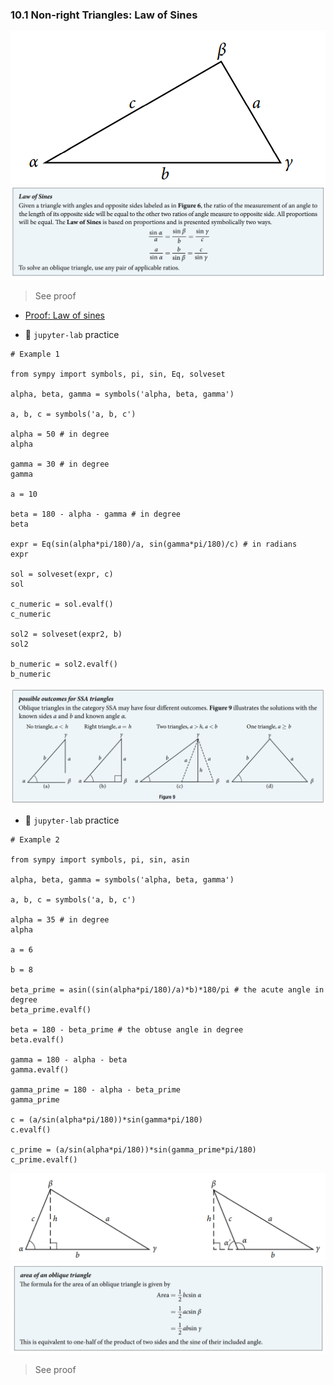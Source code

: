 ### 10.1 Non-right Triangles: Law of Sines

![Figure 6](./ch10-01-fig6.png)
![Summary 1](./ch10-01-sum1.png)
> See proof

- [Proof: Law of sines](https://www.youtube.com/watch?v=APNkWrD-U1k)

- 🎯 `jupyter-lab` practice

```
# Example 1

from sympy import symbols, pi, sin, Eq, solveset

alpha, beta, gamma = symbols('alpha, beta, gamma')

a, b, c = symbols('a, b, c')

alpha = 50 # in degree
alpha

gamma = 30 # in degree
gamma

a = 10

beta = 180 - alpha - gamma # in degree
beta

expr = Eq(sin(alpha*pi/180)/a, sin(gamma*pi/180)/c) # in radians
expr

sol = solveset(expr, c)
sol

c_numeric = sol.evalf()
c_numeric

sol2 = solveset(expr2, b)
sol2

b_numeric = sol2.evalf()
b_numeric
```

![Summary 2](./ch10-01-sum2.png)

- 🎯 `jupyter-lab` practice

```
# Example 2

from sympy import symbols, pi, sin, asin

alpha, beta, gamma = symbols('alpha, beta, gamma')

a, b, c = symbols('a, b, c')

alpha = 35 # in degree
alpha

a = 6

b = 8

beta_prime = asin((sin(alpha*pi/180)/a)*b)*180/pi # the acute angle in degree
beta_prime.evalf()

beta = 180 - beta_prime # the obtuse angle in degree
beta.evalf()

gamma = 180 - alpha - beta
gamma.evalf()

gamma_prime = 180 - alpha - beta_prime
gamma_prime

c = (a/sin(alpha*pi/180))*sin(gamma*pi/180)
c.evalf()

c_prime = (a/sin(alpha*pi/180))*sin(gamma_prime*pi/180)
c_prime.evalf()
```

![Figure 15](./ch10-01-fig15.png)
![Summary 3](./ch10-01-sum3.png)
> See proof